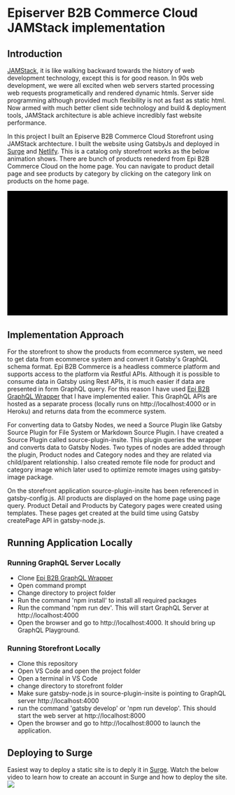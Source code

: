 # Episerver B2B Commerce Cloud JAMStack implementation

## Introduction
[JAMStack](https://jamstack.org/), it is like walking backward towards the history of web development technology, except this is for good reason. In 90s web development, we were all excited when web servers started processing web requests programetically and rendered dynamic htmls. Server side programming although provided much flexibility is not as fast as static html. Now armed with much better client side technology and build & deployment tools, JAMStack architecture is able achieve incredibly fast website performance.

In this project I built an Episerve B2B Commerce Cloud Storefront using JAMStack archtecture. I built the website using GatsbyJs and deployed in [Surge](https://surge.sh/) and [Netlify](https://www.netlify.com/). This is a catalog only storefront works as the below animation shows. There are bunch of products renederd from Epi B2B Commerce Cloud on the home page. You can navigate to product detail page and see products by category by clicking on the category link on products on the home page.

![](Epi%20B2B%20Commerce%20Cloud%20Storefron%20Animation.gif)

## Implementation Approach
For the storefront to show the products from ecommerce system, we need to get data from ecommerce system and convert it Gatsby's GraphQL schema format. Epi B2B Commerce is a headless commerce platform and supports access to the platform via Restful APIs. Although it is possible to consume data in Gatsby using Rest APIs, it is much easier if data are presented in form GraphQL query. For this reason I have used [Epi B2B GraphQL Wrapper](https://github.com/himadric/graphql-wrapper-epib2bcommerce) that I have implemented ealier. This GraphQL APIs are hosted as a separate process (locally runs on http://localhost:4000 or in Heroku) and returns data from the ecommerce system.

For converting data to Gatsby Nodes, we need a Source Plugin like Gatsby Source Plugin for File System or Markdown Source Plugin. I have created a Source Plugin called source-plugin-insite. This plugin queries the wrapper and converts data to Gatsby Nodes. Two types of nodes are added through the plugin, Product nodes and Category nodes and they are related via child/parent relationship. I also created remote file node for product and category image which later used to optimize remote images using gatsby-image package.

On the storefront application source-plugin-insite has been referenced in gatsby-config.js. All products are displayed on the home page using page query. Product Detail and Products by Category pages were created using templates. These pages get created at the build time using Gatsby createPage API in gatsby-node.js.  

## Running Application Locally
### Running GraphQL Server Locally
* Clone [Epi B2B GraphQL Wrapper](https://github.com/himadric/graphql-wrapper-epib2bcommerce)
* Open command prompt
* Change directory to project folder
* Run the command 'npm install' to install all required packages
* Run the command 'npm run dev'. This will start GraphQL Server at http://localhost:4000
* Open the browser and go to http://localhost:4000. It should bring up GraphQL Playground.
### Running Storefront Locally
* Clone this repository
* Open VS Code and open the project folder
* Open a terminal in VS Code
* change directory to storefront folder
* Make sure gatsby-node.js in source-plugin-insite is pointing to GraphQL server http://localhost:4000
* run the command 'gatsby develop' or 'npm run develop'. This should start the web server at http://localhost:8000
* Open the browser and go to http://localhost:8000 to launch the application.
## Deploying to Surge
Easiest way to deploy a static site is to deply it in [Surge](https://surge.sh/). Watch the below video to learn how to create an account in Surge and how to deploy the site.
![](https://youtu.be/-EjdMvYPSVU)

